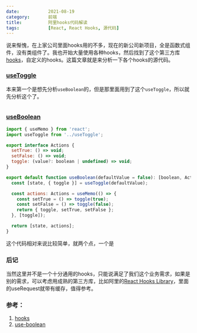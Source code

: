 ```yaml
---
date:           2021-08-19
category:       前端
title:          阿里hooks代码解读
tags:           [React, React Hooks, 源代码]
---
```

说来惭愧，在上家公司里面hooks用的不多，现在的新公司新项目，全是函数式组件，没有类组件了。我也开始大量使用各种hooks，然后找到了这个第三方库[hooks](https://github.com/alibaba/hooks)，自定义的hooks。这篇文章就是来分析一下各个hooks的源代码。
<!--more-->

### [useToggle](https://github.com/alibaba/hooks/blob/master/packages/hooks/src/useToggle/index.ts)
本来第一个是想先分析`useBoolean`的，但是那里面用到了这个`useToggle`，所以就先分析这个了。
```JavaScript
```

### [useBoolean](https://github.com/alibaba/hooks/blob/master/packages/hooks/src/useBoolean/index.ts)
```JavaScript
import { useMemo } from 'react';
import useToggle from '../useToggle';

export interface Actions {
  setTrue: () => void;
  setFalse: () => void;
  toggle: (value?: boolean | undefined) => void;
}

export default function useBoolean(defaultValue = false): [boolean, Actions] {
  const [state, { toggle }] = useToggle(defaultValue);

  const actions: Actions = useMemo(() => {
    const setTrue = () => toggle(true);
    const setFalse = () => toggle(false);
    return { toggle, setTrue, setFalse };
  }, [toggle]);

  return [state, actions];
}
```
这个代码相对来说比较简单，就两个点，一个是


### 后记
当然这里并不是一个十分通用的hooks，只能说满足了我们这个业务需求，如果是别的需求，可以考虑用成熟的第三方库，比如阿里的[React Hooks Library](https://github.com/alibaba/hooks)，里面的useRequest就带有缓存，值得参考。

### 参考：
1. [hooks](https://github.com/alibaba/hooks)
1. [use-boolean](https://chakra-ui.com/docs/hooks/use-boolean#usage-of-on-and-off-methods)
